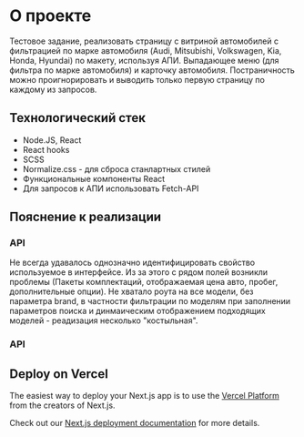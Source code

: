 # О проекте

Тестовое задание, реализовать страницу с витриной автомобилей с фильтрацией по марке автомобиля (Audi, Mitsubishi, Volkswagen, Kia, Honda, Hyundai) по макету, используя АПИ.
Выпадающее меню (для фильтра по марке автомобиля) и карточку автомобиля. Постраничность можно проигнорировать и выводить только первую страницу по каждому из запросов.

## Технологический стек

- Node.JS, React
- React hooks
- SCSS
- Normalize.css - для сброса станлартных стилей
- Функциональные компоненты React
- Для запросов к АПИ использовать Fetch-API

## Пояснение к реализации

### API
Не всегда удавалось однозначно идентифицировать свойство используемое в интерфейсе. Из за этого с рядом полей возникли проблемы (Пакеты комплектаций, отображаемая цена авто, пробег, дополнительные опции). Не хватало роута на все модели, без параметра brand, в частности фильтрации по моделям при заполнении параметров поиска и динмаическим отображением подходящих моделей - реадизация несколько "костыльная".

### API


## Deploy on Vercel

The easiest way to deploy your Next.js app is to use the [Vercel Platform](https://vercel.com/new?utm_medium=default-template&filter=next.js&utm_source=create-next-app&utm_campaign=create-next-app-readme) from the creators of Next.js.

Check out our [Next.js deployment documentation](https://nextjs.org/docs/deployment) for more details.
